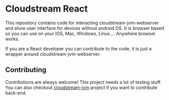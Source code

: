 
# Cloudstream React

This repository contains code for interacting cloudstream-jvm-webserver and show user interface for devices without android OS. It is browser based so you can use on your IOS, Mac, Windows, Linux.... Anywhere browser works. 

If you are a React developer you can contribute to the code, it is just a wrapper around cloudstream-jvm-webserver. 


## Contributing

Contributions are always welcome! This project needs a lot of testing stuff. You can also checkout [cloudstream-jvm](https://github.com/JustRelaxable/cloudstream-jvm) project if you want to contribute back-end.

